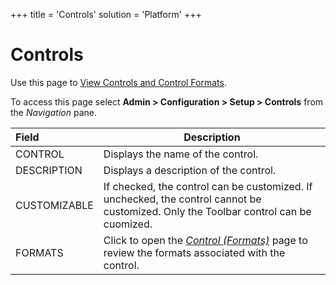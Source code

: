 +++
title = 'Controls'
solution = 'Platform'
+++

# Controls

<div class="use">

Use this page to [View Controls and Control
Formats](../../WebApp_Dev/View_Controls_and_Control_Formats).

</div>

To access this page select **Admin \> Configuration \> Setup \>
Controls** from the *Navigation*
pane.

| Field        | Description                                                                                                                          |
| :----------- | ------------------------------------------------------------------------------------------------------------------------------------ |
| CONTROL      | Displays the name of the control.                                                                                                    |
| DESCRIPTION  | Displays a description of the control.                                                                                               |
| CUSTOMIZABLE | If checked, the control can be customized. If unchecked, the control cannot be customized. Only the Toolbar control can be cuomized. |
| FORMATS      | Click to open the *[Control (Formats)](Control_Formats)* page to review the formats associated with the control.                 |
